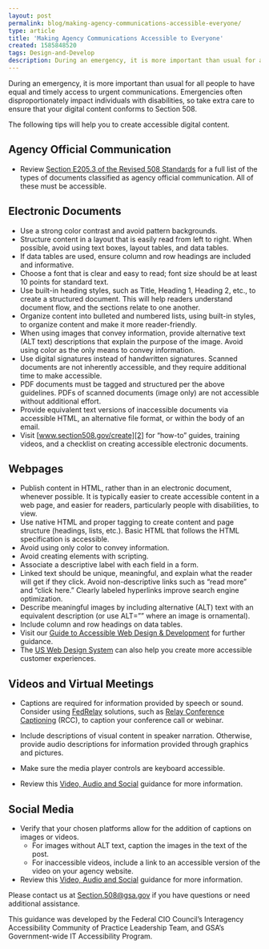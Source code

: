 ```yaml
---
layout: post
permalink: blog/making-agency-communications-accessible-everyone/
type: article
title: 'Making Agency Communications Accessible to Everyone'
created: 1585848520
tags: Design-and-Develop
description: During an emergency, it is more important than usual for all people to have equal and timely access to urgent communications. Emergencies often disproportionately impact individuals with disabilities, so take extra care to ensure that your digital content conforms to Section 508.&nbsp; The following tips will help you to create accessible digital content.
---
```


During an emergency, it is more important than usual for all people to have equal and timely access to urgent communications. Emergencies often disproportionately impact individuals with disabilities, so take extra care to ensure that your digital content conforms to Section 508.&nbsp;

The following tips will help you to create accessible digital content.

## Agency Official Communication

  * Review [Section E205.3 of the Revised 508 Standards][1] for a full list of the types of documents classified as agency official communication. All of these must be accessible.

## Electronic Documents

  * Use a strong color contrast and avoid pattern backgrounds.
  * Structure content in a layout that is easily read from left to right. When possible, avoid using text boxes, layout tables, and data tables.
  * If data tables are used, ensure column and row headings are included and informative.
  * Choose a font that is clear and easy to read; font size should be at least 10 points for standard text.
  * Use built-in heading styles, such as Title, Heading 1, Heading 2, etc., to create a structured document. This will help readers understand document flow, and the sections relate to one another.&nbsp;
  * Organize content into bulleted and numbered lists, using built-in styles, to organize content and make it more reader-friendly.
  * When using images that convey information, provide alternative text (ALT text) descriptions that explain the purpose of the image. Avoid using color as the only means to convey information.
  * Use digital signatures instead of handwritten signatures. Scanned documents are not inherently accessible, and they require additional time to make accessible.
  * PDF documents must be tagged and structured per the above guidelines. PDFs of scanned documents (image only) are not accessible without additional effort.
  * Provide equivalent text versions of inaccessible documents via accessible HTML, an alternative file format, or within the body of an email.
  * Visit [www.section508.gov/create][2] for &ldquo;how-to&rdquo; guides, training videos, and a checklist on creating accessible electronic documents.

## Webpages

  * Publish content in HTML, rather than in an electronic document, whenever possible. It is typically easier to create accessible content in a web page, and easier for readers, particularly people with disabilities, to view.
  * Use native HTML and proper tagging to create content and page structure (headings, lists, etc.). Basic HTML that follows the HTML specification is accessible.
  * Avoid using only color to convey information.
  * Avoid creating elements with scripting.
  * Associate a descriptive label with each field in a form.
  * Linked text should be unique, meaningful, and explain what the reader will get if they click. Avoid non-descriptive links such as &ldquo;read more&rdquo; and &ldquo;click here.&rdquo; Clearly labeled hyperlinks improve search engine optimization.
  * Describe meaningful images by including alternative (ALT) text with an equivalent description (or use ALT=&rdquo;&rdquo; where an image is ornamental).
  * Include column and row headings on data tables.
  * Visit our [Guide to Accessible Web Design & Development][3] for further guidance.
  * The [US Web Design System][4] can also help you create more accessible customer experiences.

## Videos and Virtual Meetings

  * Captions are required for information provided by speech or sound. Consider using [FedRelay][5] solutions, such as [Relay Conference Captioning][6] (RCC), to caption your conference call or webinar.&nbsp;

  * Include descriptions of visual content in speaker narration. Otherwise, provide audio descriptions for information provided through graphics and pictures.
  * Make sure the media player controls are keyboard accessible.
  * Review this [Video, Audio and Social][7] guidance for more information.

## Social Media

  * Verify that your chosen platforms allow for the addition of captions on images or videos.
      * For images without ALT text, caption the images in the text of the post.
      * For inaccessible videos, include a link to an accessible version of the video on your agency website.
  * Review this [Video, Audio and Social][7] guidance for more information.

Please contact us at <Section.508@gsa.gov> if you have questions or need additional assistance.

This guidance was developed by the Federal CIO Council&rsquo;s Interagency Accessibility Community of Practice Leadership Team, and GSA&rsquo;s Government-wide IT Accessibility Program.

 [1]: https://www.access-board.gov/guidelines-and-standards/communications-and-it/about-the-ict-refresh/final-rule/text-of-the-standards-and-guidelines#E205-content
 [2]: {{site.baseurl}}/create
 [3]: {{site.baseurl}}/content/guide-accessible-web-design-development
 [4]: https://designsystem.digital.gov/
 [5]: https://www.federalrelay.us/
 [6]: https://www.federalrelay.us/rcc
 [7]: {{site.baseurl}}/create/video-social